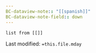 ```yaml
---
BC-dataview-note:: "[[spanish]]"
BC-dataview-note-field:: down
---
```

```dataview
list from [[]]
```


Last modified: `=this.file.mday`